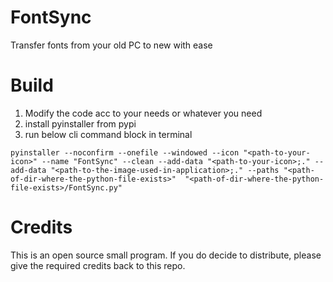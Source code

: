 # FontSync
 Transfer fonts from your old PC to new with ease

# Build
1. Modify the code acc to your needs or whatever you need
2. install pyinstaller from pypi
3. run below cli command block in terminal

```
pyinstaller --noconfirm --onefile --windowed --icon "<path-to-your-icon>" --name "FontSync" --clean --add-data "<path-to-your-icon>;." --add-data "<path-to-the-image-used-in-application>;." --paths "<path-of-dir-where-the-python-file-exists>"  "<path-of-dir-where-the-python-file-exists>/FontSync.py"
```

# Credits
This is an open source small program. If you do decide to distribute, please give the required credits back to this repo.
